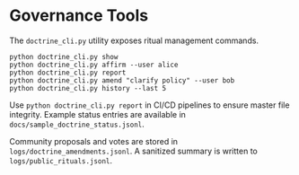 # Governance Tools

The `doctrine_cli.py` utility exposes ritual management commands.

```
python doctrine_cli.py show
python doctrine_cli.py affirm --user alice
python doctrine_cli.py report
python doctrine_cli.py amend "clarify policy" --user bob
python doctrine_cli.py history --last 5
```

Use `python doctrine_cli.py report` in CI/CD pipelines to ensure master file integrity. Example status entries are available in `docs/sample_doctrine_status.jsonl`.

Community proposals and votes are stored in `logs/doctrine_amendments.jsonl`. A sanitized summary is written to `logs/public_rituals.jsonl`.
